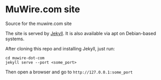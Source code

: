 # MuWire.com site

Source for the muwire.com site

The site is served by [Jekyll](https://jekyllrb.com).  It is also available via apt on Debian-based systems.

After cloning this repo and installing Jekyll, just run:
```
cd muwire-dot-com
jekyll serve --port <some_port>
```

Then open a browser and go to `http://127.0.0.1:some_port` 

